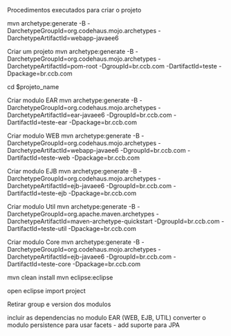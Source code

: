 Procedimentos executados para criar o projeto

mvn archetype:generate -B -DarchetypeGroupId=org.codehaus.mojo.archetypes -DarchetypeArtifactId=webapp-javaee6

Criar um projeto 
mvn archetype:generate -B -DarchetypeGroupId=org.codehaus.mojo.archetypes -DarchetypeArtifactId=pom-root -DgroupId=br.ccb.com -DartifactId=teste -Dpackage=br.ccb.com

cd $projeto_name

Criar modulo EAR
mvn archetype:generate -B -DarchetypeGroupId=org.codehaus.mojo.archetypes -DarchetypeArtifactId=ear-javaee6 -DgroupId=br.ccb.com -DartifactId=teste-ear -Dpackage=br.ccb.com

Criar modulo WEB
mvn archetype:generate -B -DarchetypeGroupId=org.codehaus.mojo.archetypes -DarchetypeArtifactId=webapp-javaee6 -DgroupId=br.ccb.com -DartifactId=teste-web -Dpackage=br.ccb.com

Criar modulo EJB
mvn archetype:generate -B -DarchetypeGroupId=org.codehaus.mojo.archetypes -DarchetypeArtifactId=ejb-javaee6 -DgroupId=br.ccb.com -DartifactId=teste-ejb -Dpackage=br.ccb.com

Criar modulo Util
mvn archetype:generate -B -DarchetypeGroupId=org.apache.maven.archetypes -DarchetypeArtifactId=maven-archetype-quickstart -DgroupId=br.ccb.com -DartifactId=teste-util -Dpackage=br.ccb.com

Criar modulo Core
mvn archetype:generate -B -DarchetypeGroupId=org.codehaus.mojo.archetypes -DarchetypeArtifactId=ejb-javaee6 -DgroupId=br.ccb.com -DartifactId=teste-core -Dpackage=br.ccb.com

mvn clean install
mvn eclipse:eclipse

open eclipse
import project

Retirar group e version dos modulos

incluir as dependencias no modulo EAR (WEB, EJB, UTIL)
converter o modulo persistence para usar facets - add suporte para JPA
